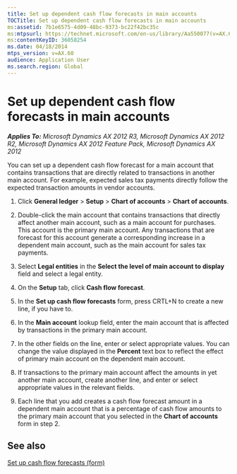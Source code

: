 ```yaml
---
title: Set up dependent cash flow forecasts in main accounts
TOCTitle: Set up dependent cash flow forecasts in main accounts
ms:assetid: 7b1e6575-4d09-48bc-9373-bc22f42bc35c
ms:mtpsurl: https://technet.microsoft.com/en-us/library/Aa550077(v=AX.60)
ms:contentKeyID: 36058254
ms.date: 04/18/2014
mtps_version: v=AX.60
audience: Application User
ms.search.region: Global
---
```


# Set up dependent cash flow forecasts in main accounts 


_**Applies To:** Microsoft Dynamics AX 2012 R3, Microsoft Dynamics AX 2012 R2, Microsoft Dynamics AX 2012 Feature Pack, Microsoft Dynamics AX 2012_

You can set up a dependent cash flow forecast for a main account that contains transactions that are directly related to transactions in another main account. For example, expected sales tax payments directly follow the expected transaction amounts in vendor accounts.

1.  Click **General ledger** \> **Setup** \> **Chart of accounts** \> **Chart of accounts**.

2.  Double-click the main account that contains transactions that directly affect another main account, such as a main account for purchases. This account is the primary main account. Any transactions that are forecast for this account generate a corresponding increase in a dependent main account, such as the main account for sales tax payments.

3.  Select **Legal entities** in the **Select the level of main account to display** field and select a legal entity.

4.  On the **Setup** tab, click **Cash flow forecast**.

5.  In the **Set up cash flow forecasts** form, press CRTL+N to create a new line, if you have to.

6.  In the **Main account** lookup field, enter the main account that is affected by transactions in the primary main account.

7.  In the other fields on the line, enter or select appropriate values. You can change the value displayed in the **Percent** text box to reflect the effect of primary main account on the dependent main account.

8.  If transactions to the primary main account affect the amounts in yet another main account, create another line, and enter or select appropriate values in the relevant fields.

9.  Each line that you add creates a cash flow forecast amount in a dependent main account that is a percentage of cash flow amounts to the primary main account that you selected in the **Chart of accounts** form in step 2.

## See also

[Set up cash flow forecasts (form)](https://technet.microsoft.com/en-us/library/aa556922\(v=ax.60\))

  


